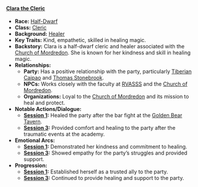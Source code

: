#### **[Clara the Cleric](/characters/clara-the-cleric)**  
- **Race:** [Half-Dwarf](/races/half-dwarf)  
- **Class:** [Cleric](/classes/cleric)  
- **Background:** [Healer](/backgrounds/healer)  
- **Key Traits:** Kind, empathetic, skilled in healing magic.  
- **Backstory:** Clara is a half-dwarf cleric and healer associated with the [Church of Mordredon](/organizations/church-of-mordredon). She is known for her kindness and skill in healing magic.  
- **Relationships:**  
  - **Party:** Has a positive relationship with the party, particularly [Tiberian Caipao](/characters/tiberian-caipao) and [Thomas Stonebrook](/characters/thomas-stonebrook).  
  - **NPCs:** Works closely with the faculty at [RVASSS](/locations/rvasss) and the [Church of Mordredon](/organizations/church-of-mordredon).  
  - **Organizations:** Loyal to the [Church of Mordredon](/organizations/church-of-mordredon) and its mission to heal and protect.  
- **Notable Actions/Dialogue:**  
  - **[Session 1](/session/session-1):** Healed the party after the bar fight at the [Golden Bear Tavern](/locations/golden-bear-tavern).  
  - **[Session 3](/session/session-3):** Provided comfort and healing to the party after the traumatic events at the academy.  
- **Emotional Arcs:**  
  - **[Session 1](/session/session-1):** Demonstrated her kindness and commitment to healing.  
  - **[Session 3](/session/session-3):** Showed empathy for the party’s struggles and provided support.  
- **Progression:**  
  - **[Session 1](/session/session-1):** Established herself as a trusted ally to the party.  
  - **[Session 3](/session/session-3):** Continued to provide healing and support to the party.  
